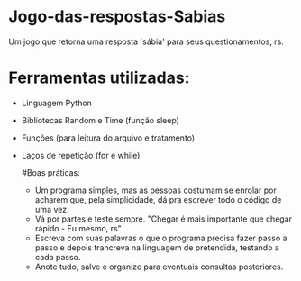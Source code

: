 # Jogo-das-respostas-Sabias

Um jogo que retorna uma resposta 'sábia' para seus questionamentos, rs.

# Ferramentas utilizadas:
- Linguagem Python
- Bibliotecas Random e Time (função sleep)
- Funções (para leitura do arquivo e tratamento)
- Laços de repetição (for e while)

  #Boas práticas:
  - Um programa simples, mas as pessoas costumam se enrolar por acharem que, pela simplicidade, dá pra escrever todo o código de uma vez.
  - Vá por partes e teste sempre. "Chegar é mais importante que chegar rápido - Eu mesmo, rs"
  - Escreva com suas palavras o que o programa precisa fazer passo a passo e depois trancreva na linguagem de pretendida, testando a cada passo.
  - Anote tudo, salve e organize para eventuais consultas posteriores.
    
